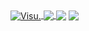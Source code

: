 <a href="https://github.com/Visual917?tab=repositories">
  <img align="center" src="https://github-readme-stats.anuraghazra1.vercel.app/api?username=Visual917&show_icons=true&include_all_commits=true&theme=highcontrast" alt="Visu." />
</a>
<a href="https://github.com/Visual917/PS2RPC">
  <img align="center" src="https://github-readme-stats.anuraghazra1.vercel.app/api/pin/?username=Visual917&repo=PS2RPC&theme=highcontrast" />
</a>
<img align="center" src="https://visu.studio/old/gtamoddingcommunity1.png">
<img align="center" src="https://visu.studio/old/ps2developer2.png">
</a>
